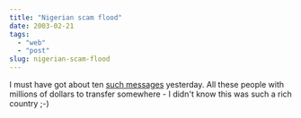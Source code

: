```yaml
---
title: "Nigerian scam flood"
date: 2003-02-21
tags: 
  - "web"
  - "post"
slug: nigerian-scam-flood
---
```


I must have got about ten [such messages](http://home.rica.net/alphae/419coal/) yesterday. All these people with millions of dollars to transfer somewhere - I didn't know this was such a rich country ;-)
